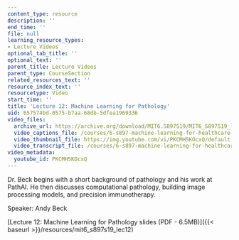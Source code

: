 ```yaml
---
content_type: resource
description: ''
end_time: ''
file: null
learning_resource_types:
- Lecture Videos
optional_tab_title: ''
optional_text: ''
parent_title: Lecture Videos
parent_type: CourseSection
related_resources_text: ''
resource_index_text: ''
resourcetype: Video
start_time: ''
title: 'Lecture 12: Machine Learning for Pathology'
uid: 657574bd-0575-b7aa-68db-5dfea1969336
video_files:
  archive_url: https://archive.org/download/MIT6.S897S19/MIT6_S897S19_lec12_300k.mp4
  video_captions_file: /courses/6-s897-machine-learning-for-healthcare-spring-2019/bf700de3b1b45b69962d4db043e8420f_PKCMH5KOcxQ.vtt
  video_thumbnail_file: https://img.youtube.com/vi/PKCMH5KOcxQ/default.jpg
  video_transcript_file: /courses/6-s897-machine-learning-for-healthcare-spring-2019/2f44215dbbf6a90a539694f1a8bca4b5_PKCMH5KOcxQ.pdf
video_metadata:
  youtube_id: PKCMH5KOcxQ
---
```


Dr. Beck begins with a short background of pathology and his work at PathAI. He then discusses computational pathology, building image processing models, and precision immunotherapy.

Speaker: Andy Beck

[Lecture 12: Machine Learning for Pathology slides (PDF - 6.5MB)]({{< baseurl >}}/resources/mit6_s897s19_lec12)